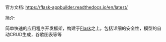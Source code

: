 官方文档:  <https://flask-appbuilder.readthedocs.io/en/latest/>

简介: 

简单快速的应用程序开发框架，构建于[Flask](http://flask.pocoo.org/)之上。包括详细的安全性，模型的自动CRUD生成，谷歌图表等等